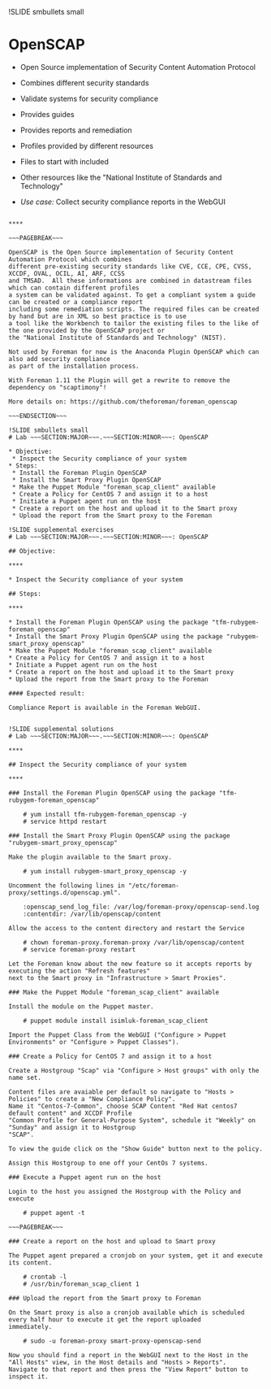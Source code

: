!SLIDE smbullets small
# OpenSCAP

* Open Source implementation of Security Content Automation Protocol
* Combines different security standards
* Validate systems for security compliance
 * Provides guides
 * Provides reports and remediation
* Profiles provided by different resources
 * Files to start with included
 * Other resources like the "National Institute of Standards and Technology"

* _Use case:_ Collect security compliance reports in the WebGUI

~~~SECTION:handouts~~~

****

~~~PAGEBREAK~~~

OpenSCAP is the Open Source implementation of Security Content Automation Protocol which combines
different pre-existing security standards like CVE, CCE, CPE, CVSS, XCCDF, OVAL, OCIL, AI, ARF, CCSS
and TMSAD.  All these informations are combined in datastream files which can contain different profiles
a system can be validated against. To get a compliant system a guide can be created or a compliance report
including some remediation scripts. The required files can be created by hand but are in XML so best practice is to use
a tool like the Workbench to tailor the existing files to the like of the one provided by the OpenSCAP project or
the "National Institute of Standards and Technology" (NIST).

Not used by Foreman for now is the Anaconda Plugin OpenSCAP which can also add security compliance
as part of the installation process.

With Foreman 1.11 the Plugin will get a rewrite to remove the dependency on "scaptimony"!

More details on: https://github.com/theforeman/foreman_openscap

~~~ENDSECTION~~~

!SLIDE smbullets small
# Lab ~~~SECTION:MAJOR~~~.~~~SECTION:MINOR~~~: OpenSCAP

* Objective:
 * Inspect the Security compliance of your system
* Steps:
 * Install the Foreman Plugin OpenSCAP
 * Install the Smart Proxy Plugin OpenSCAP
 * Make the Puppet Module "foreman_scap_client" available
 * Create a Policy for CentOS 7 and assign it to a host
 * Initiate a Puppet agent run on the host
 * Create a report on the host and upload it to the Smart proxy
 * Upload the report from the Smart proxy to the Foreman

!SLIDE supplemental exercises
# Lab ~~~SECTION:MAJOR~~~.~~~SECTION:MINOR~~~: OpenSCAP

## Objective:

****

* Inspect the Security compliance of your system

## Steps:

****

* Install the Foreman Plugin OpenSCAP using the package "tfm-rubygem-foreman_openscap"
* Install the Smart Proxy Plugin OpenSCAP using the package "rubygem-smart_proxy_openscap"
* Make the Puppet Module "foreman_scap_client" available
* Create a Policy for CentOS 7 and assign it to a host
* Initiate a Puppet agent run on the host
* Create a report on the host and upload it to the Smart proxy
* Upload the report from the Smart proxy to the Foreman

#### Expected result:

Compliance Report is available in the Foreman WebGUI.


!SLIDE supplemental solutions
# Lab ~~~SECTION:MAJOR~~~.~~~SECTION:MINOR~~~: OpenSCAP

****

## Inspect the Security compliance of your system

****

### Install the Foreman Plugin OpenSCAP using the package "tfm-rubygem-foreman_openscap"

    # yum install tfm-rubygem-foreman_openscap -y
    # service httpd restart

### Install the Smart Proxy Plugin OpenSCAP using the package "rubygem-smart_proxy_openscap"

Make the plugin available to the Smart proxy.

    # yum install rubygem-smart_proxy_openscap -y
    
Uncomment the following lines in "/etc/foreman-proxy/settings.d/openscap.yml".

    :openscap_send_log_file: /var/log/foreman-proxy/openscap-send.log
    :contentdir: /var/lib/openscap/content

Allow the access to the content directory and restart the Service

    # chown foreman-proxy.foreman-proxy /var/lib/openscap/content
    # service foreman-proxy restart

Let the Foreman know about the new feature so it accepts reports by executing the action "Refresh features"
next to the Smart proxy in "Infrastructure > Smart Proxies".

### Make the Puppet Module "foreman_scap_client" available

Install the module on the Puppet master.

    # puppet module install isimluk-foreman_scap_client

Import the Puppet Class from the WebGUI ("Configure > Puppet Environments" or "Configure > Puppet Classes").

### Create a Policy for CentOS 7 and assign it to a host

Create a Hostgroup "Scap" via "Configure > Host groups" with only the name set.

Content files are avaiable per default so navigate to "Hosts > Policies" to create a "New Compliance Policy".
Name it "Centos-7-Common", choose SCAP Content "Red Hat centos7 default content" and XCCDF Profile 
"Common Profile for General-Purpose System", schedule it "Weekly" on "Sunday" and assign it to Hostgroup
"SCAP".

To view the guide click on the "Show Guide" button next to the policy.

Assign this Hostgroup to one off your CentOs 7 systems.

### Execute a Puppet agent run on the host

Login to the host you assigned the Hostgroup with the Policy and execute

    # puppet agent -t

~~~PAGEBREAK~~~

### Create a report on the host and upload to Smart proxy

The Puppet agent prepared a cronjob on your system, get it and execute its content.

    # crontab -l
    # /usr/bin/foreman_scap_client 1

### Upload the report from the Smart proxy to Foreman

On the Smart proxy is also a cronjob available which is scheduled every half hour to execute it get the report uploaded
immediately.

    # sudo -u foreman-proxy smart-proxy-openscap-send

Now you should find a report in the WebGUI next to the Host in the "All Hosts" view, in the Host details and "Hosts > Reports".
Navigate to that report and then press the "View Report" button to inspect it.
